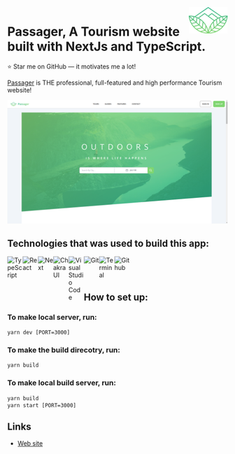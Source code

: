 <a href="https://passager.vercel.app/">
    <img src="https://github.com/AliFarajzade/passager-frontend/blob/master/public/images/logo-gradient.png?raw=true" alt="Passager Logo" title="Passager" align="right" height="60" />
</a>

# Passager, A Tourism website built with NextJs and TypeScript.

:star: Star me on GitHub — it motivates me a lot!

[Passager](https://passager.vercel.app/) is THE professional, full-featured and
high performance Tourism website!

[![Foruma](https://raw.githubusercontent.com/AliFarajzade/passager-frontend/master/screenshot.png)](https://passager.vercel.app/)

## Technologies that was used to build this app:

<img align="left" title='TypeScript' alt="TypeScript" width="35px" src="https://upload.wikimedia.org/wikipedia/commons/4/4c/Typescript_logo_2020.svg" />
<img align="left" title='React' alt="React" width="35px" src="https://upload.wikimedia.org/wikipedia/commons/a/a7/React-icon.svg" />
<img align="left" title='Next' alt="Next" width="35px" src="https://www.svgrepo.com/show/354113/nextjs-icon.svg" />
<img align="left" title='TailwindCSS' alt="ChakraUI" width="35px" src="https://upload.wikimedia.org/wikipedia/commons/d/d5/Tailwind_CSS_Logo.svg" />
<img align="left" title='Visual Studio Code' alt="Visual Studio Code" width="35px" src="https://upload.wikimedia.org/wikipedia/commons/9/9a/Visual_Studio_Code_1.35_icon.svg" />
<img align="left" title='Git' alt="Git" width="35px" src="https://upload.wikimedia.org/wikipedia/commons/3/3f/Git_icon.svg" />
<img align="left" title='Terminal' alt="Terminal" width="35px" src="https://upload.wikimedia.org/wikipedia/commons/thumb/d/d8/High-contrast-utilities-terminal.svg/1024px-High-contrast-utilities-terminal.svg.png" />
<img align="left" title='Github' alt="Github" width="35px" src="https://github.githubassets.com/images/modules/logos_page/Octocat.png" />

<br >
<br >
<br >

## How to set up:

### To make local server, run:

```
yarn dev [PORT=3000]
```

### To make the build direcotry, run:

```
yarn build
```

### To make local build server, run:

```
yarn build
yarn start [PORT=3000]
```

## Links

-   [Web site](https://passager.vercel.app/)
